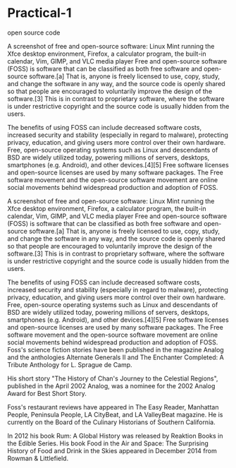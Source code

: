# Practical-1
open source code

A screenshot of free and open-source software: Linux Mint running the Xfce desktop environment, Firefox, a calculator program, the built-in calendar, Vim, GIMP, and VLC media player
Free and open-source software (FOSS) is software that can be classified as both free software and open-source software.[a] That is, anyone is freely licensed to use, copy, study, and change the software in any way, and the source code is openly shared so that people are encouraged to voluntarily improve the design of the software.[3] This is in contrast to proprietary software, where the software is under restrictive copyright and the source code is usually hidden from the users.

The benefits of using FOSS can include decreased software costs, increased security and stability (especially in regard to malware), protecting privacy, education, and giving users more control over their own hardware. Free, open-source operating systems such as Linux and descendants of BSD are widely utilized today, powering millions of servers, desktops, smartphones (e.g. Android), and other devices.[4][5] Free software licenses and open-source licenses are used by many software packages. The Free software movement and the open-source software movement are online social movements behind widespread production and adoption of FOSS.

A screenshot of free and open-source software: Linux Mint running the Xfce desktop environment, Firefox, a calculator program, the built-in calendar, Vim, GIMP, and VLC media player
Free and open-source software (FOSS) is software that can be classified as both free software and open-source software.[a] That is, anyone is freely licensed to use, copy, study, and change the software in any way, and the source code is openly shared so that people are encouraged to voluntarily improve the design of the software.[3] This is in contrast to proprietary software, where the software is under restrictive copyright and the source code is usually hidden from the users.

The benefits of using FOSS can include decreased software costs, increased security and stability (especially in regard to malware), protecting privacy, education, and giving users more control over their own hardware. Free, open-source operating systems such as Linux and descendants of BSD are widely utilized today, powering millions of servers, desktops, smartphones (e.g. Android), and other devices.[4][5] Free software licenses and open-source licenses are used by many software packages. The Free software movement and the open-source software movement are online social movements behind widespread production and adoption of FOSS.
Foss's science fiction stories have been published in the magazine Analog and the anthologies Alternate Generals II and The Enchanter Completed: A Tribute Anthology for L. Sprague de Camp.

His short story "The History of Chan's Journey to the Celestial Regions", published in the April 2002 Analog, was a nominee for the 2002 Analog Award for Best Short Story.

Foss's restaurant reviews have appeared in The Easy Reader, Manhattan People, Peninsula People, LA CityBeat, and LA ValleyBeat magazine. He is currently on the Board of the Culinary Historians of Southern California.

In 2012 his book Rum: A Global History was released by Reaktion Books in the Edible Series. His book Food in the Air and Space: The Surprising History of Food and Drink in the Skies appeared in December 2014 from Rowman & Littlefield.
